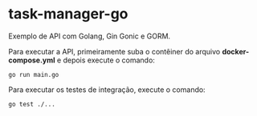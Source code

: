 # task-manager-go

Exemplo de API com Golang, Gin Gonic e GORM.

Para executar a API, primeiramente suba o contêiner do arquivo **docker-compose.yml** e depois execute o comando:

```
go run main.go
```

Para executar os testes de integração, execute o comando:

```
go test ./...
```